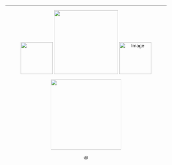 ---
<p align="center">    
<img width=100 src="https://github.com/kartticus/kartticus/assets/100049393/b914e5c2-1075-4233-8d4b-586ac011526a"/>
<img width=200 src="https://github.com/kartticus/kartticus/assets/100049393/103ffb21-7b03-44ba-b47c-76dd9197ac21"/> <img width=100 src="https://media.discordapp.net/attachments/780128819662028860/1145756684111851712/FDC94500-6097-4ECC-8301-37EE020BD5C2.gif?ex=65ef3110&amp;is=65dcbc10&amp;hm=6f1c2502258ad6662e411050aded740ec6ca0368f3810575d5a7bd0f566b89cb&amp;=&amp;width=413&amp;height=411" alt="Image"/>

</p>


<p align="center">    
<img width=220 src="https://media.discordapp.net/attachments/804088738313011250/1206025917470613545/picmix.com_11592847.gif?ex=65ecf729&amp;is=65da8229&amp;hm=06de5865836795357401f4030fde9c71ea682b80d974066e5be3787b0e0e283e&amp;=&amp;width=411&amp;height=411">
</p>

<p align="center">
꩜

